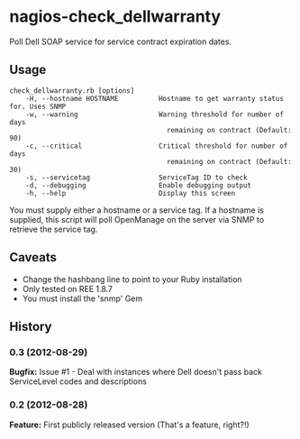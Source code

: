 nagios-check_dellwarranty
=========================

Poll Dell SOAP service for service contract expiration dates.

Usage
-------
    check_dellwarranty.rb [options]
        -H, --hostname HOSTNAME          Hostname to get warranty status for. Uses SNMP
        -w, --warning                    Warning threshold for number of days
                                           remaining on contract (Default: 90)
        -c, --critical                   Critical threshold for number of days
                                           remaining on contract (Default: 30)
        -s, --servicetag                 ServiceTag ID to check
        -d, --debugging                  Enable debugging output
        -h, --help                       Display this screen

You must supply either a hostname or a service tag. If a hostname is supplied, this script will
poll OpenManage on the server via SNMP to retrieve the service tag.

Caveats
-------
* Change the hashbang line to point to your Ruby installation
* Only tested on REE 1.8.7
* You must install the 'snmp' Gem 

History
------------
### 0.3 (2012-08-29)
**Bugfix:** Issue #1 - Deal with instances where Dell doesn't pass back ServiceLevel codes and descriptions
### 0.2 (2012-08-28)
**Feature:** First publicly released version (That's a feature, right?!)
